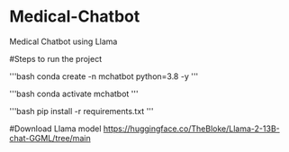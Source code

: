 # Medical-Chatbot
Medical Chatbot using Llama

#Steps to run the project

'''bash
conda create -n mchatbot python=3.8 -y
'''

'''bash
conda activate mchatbot
'''

'''bash
pip install -r requirements.txt
'''

#Download Llama model
https://huggingface.co/TheBloke/Llama-2-13B-chat-GGML/tree/main

